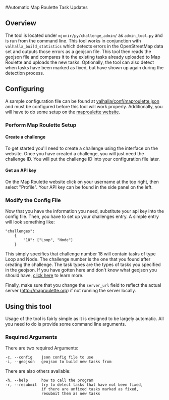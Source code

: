 #Automatic Map Roulette Task Updates

## Overview
The tool is located under `mjonir/py/challenge_admin/` as  `admin_tool.py` and is run from the command line. This tool works in conjunction with `valhalla_build_statistics` which detects errors in the OpenStreetMap data set and outputs those errors as a geojson file. This tool then reads the geojson file and compares it to the existing tasks already uploaded to Map Roulette and uploads the new tasks. Optionally, the tool can also detect when tasks have been marked as fixed, but have shown up again during the detection process.

## Configuring
A sample configuration file can be found at [valhalla/conf/maproulette.json](https://github.com/valhalla/conf/blob/master/maproulette.json) and must be configured before this tool will work properly. Additionally, you will have to do some setup on the [maproulette website](http://maproulette.org).

### Perform Map Roulette Setup
#### Create a challenge
To get started you'll need to create a challenge using the interface on the website. Once you have created a challenge, you will just need the challenge ID. You will put the challenge ID into your configuration file later.

#### Get an API key
On the Map Roulette website click on your username at the top right, then select "Profile". Your API key can be found in the side panel on the left.

### Modify the Config File
Now that you have the information you need, substitute your api key into the config file. Then, you have to set up your challenges entry. A simple entry will look something like:

    "challenges":
        {
            "18": ["Loop", "Node"]
        }

This simply specifies that challenge number 18 will contain tasks of type Loop and Node. The challenge number is the one that you found after creating the challenge. The task types are the types of tasks you specified in the geojson.
If you have gotten here and don't know what geojson you should have, [click here](https://github.com/valhalla/mjolnir/blob/master/docs/geojson.md) to learn more.

Finally, make sure that you change the `server_url` field to reflect the actual server (http://maproulette.org) if not running the server locally.

## Using this tool
Usage of the tool is fairly simple as it is designed to be largely automatic. All you need to do is provide some command line arguments.

### Required Arguments
There are two required Arguments:

    -c, --config    json config file to use
    -i, --geojson   geojson to build new tasks from

There are also others available:

    -h, --help      how to call the program
    -r, --resubmit  try to detect tasks that have not been fixed,
                    if there are unfixed tasks marked as fixed,
                    resubmit them as new tasks